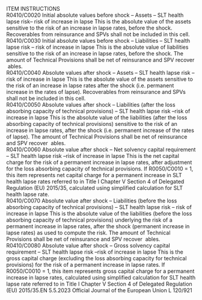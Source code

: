  
ITEM  INSTRUCTIONS  
R0410/C0020  Initial absolute values before 
shock – Assets – SLT health 
lapse risk– risk of increase in 
lapse  This is the absolute value of the assets sensitive to the risk of an increase in lapse 
rates, before the shock. 
Recoverables from reinsurance and SPVs shall not be included in this cell.  
R0410/C0030  Initial absolute values before 
shock – Liabilities – SLT health 
lapse risk – risk of increase in 
lapse  This is the absolute value of liabilities sensitive to the risk of an increase in lapse 
rates, before the shock. 
The amount of Technical Provisions shall be net of reinsurance and SPV recover ­
ables.  
R0410/C0040  Absolute values after shock – 
Assets – SLT health lapse risk 
–risk of increase in lapse  This is the absolute value of the assets sensitive to the risk of an increase in lapse 
rates after the shock (i.e. permanent increase in the rates of lapse). 
Recoverables from reinsurance and SPVs shall not be included in this cell.  
R0410/C0050  Absolute values after shock – 
Liabilities (after the loss 
absorbing capacity of technical 
provisions) – SLT health lapse 
risk –risk of increase in lapse  This is the absolute value of the liabilities (after the loss absorbing capacity of 
technical provisions) sensitive to the risk of an increase in lapse rates, after the 
shock (i.e. permanent increase of the rates of lapse). 
The amount of Technical Provisions shall be net of reinsurance and SPV recover ­
ables.  
R0410/C0060  Absolute value after shock – 
Net solvency capital 
requirement – SLT health lapse 
risk –risk of increase in lapse  This is the net capital charge for the risk of a permanent increase in lapse rates, 
after adjustment for the loss absorbing capacity of technical provisions. 
If R0050/C0010 = 1, this item represents net capital charge for a permanent 
increase in SLT health lapse rates referred to in Title I Chapter V Section 4 of 
Delegated Regulation (EU) 2015/35, calculated using simplified calculation for SLT 
health lapse rate.  
R0410/C0070  Absolute value after shock – 
Liabilities (before the loss 
absorbing capacity of technical 
provisions) – SLT health lapse 
risk – risk of increase in lapse  This is the absolute value of the liabilities (before the loss absorbing capacity of 
technical provisions) underlying the risk of a permanent increase in lapse rates, 
after the shock (permanent increase in lapse rates) as used to compute the risk. 
The amount of Technical Provisions shall be net of reinsurance and SPV recover ­
ables.  
R0410/C0080  Absolute value after shock – 
Gross solvency capital 
requirement – SLT health lapse 
risk –risk of increase in lapse  This is the gross capital charge (excluding the loss absorbing capacity for technical 
provisions) for the risk of a permanent increase in lapse rates. 
If R0050/C0010 = 1, this item represents gross capital charge for a permanent 
increase in lapse rates, calculated using simplified calculation for SLT health lapse 
rate referred to in Title I Chapter V Section 4 of Delegated Regulation (EU) 
2015/35.EN  5.5.2023 Official Journal of the European Union L 120/921